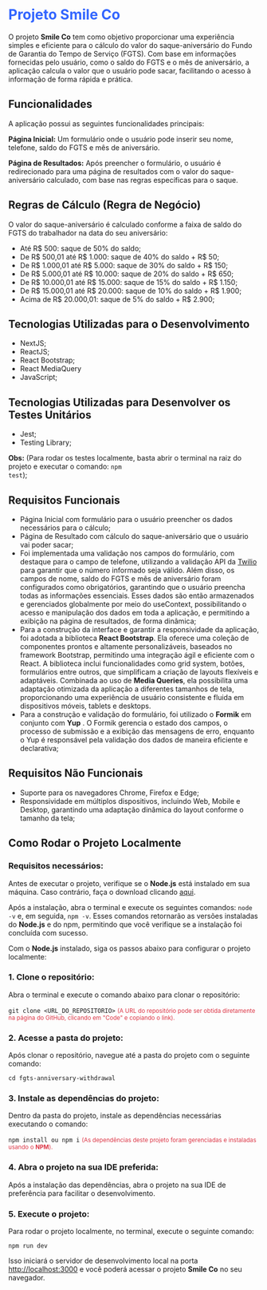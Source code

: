 <h1 style="color: #36f;">Projeto Smile Co</h1>

O projeto **Smile Co** tem como objetivo proporcionar uma experiência simples e eficiente para o cálculo do valor do saque-aniversário do Fundo de Garantia do Tempo de Serviço (FGTS). Com base em informações fornecidas pelo usuário, como o saldo do FGTS e o mês de aniversário, a aplicação calcula o valor que o usuário pode sacar, facilitando o acesso à informação de forma rápida e prática.

## **Funcionalidades**
A aplicação possui as seguintes funcionalidades principais:

**Página Inicial:** Um formulário onde o usuário pode inserir seu nome, telefone, saldo do FGTS e mês de aniversário.

**Página de Resultados:** Após preencher o formulário, o usuário é redirecionado para uma página de resultados com o valor do saque-aniversário calculado, com base nas regras específicas para o saque.


## **Regras de Cálculo (Regra de Negócio)**
O valor do saque-aniversário é calculado conforme a faixa de saldo do FGTS do trabalhador na data do seu aniversário:

- Até R$ 500: saque de 50% do saldo;
- De R$ 500,01 até R$ 1.000: saque de 40% do saldo + R$ 50;
- De R$ 1.000,01 até R$ 5.000: saque de 30% do saldo + R$ 150;
- De R$ 5.000,01 até R$ 10.000: saque de 20% do saldo + R$ 650;
- De R$ 10.000,01 até R$ 15.000: saque de 15% do saldo + R$ 1.150;
- De R$ 15.000,01 até R$ 20.000: saque de 10% do saldo + R$ 1.900;
- Acima de R$ 20.000,01: saque de 5% do saldo + R$ 2.900;


## **Tecnologias Utilizadas para o Desenvolvimento**

- NextJS;
- ReactJS;
- React Bootstrap;
- React MediaQuery
- JavaScript;


## **Tecnologias Utilizadas para Desenvolver os Testes Unitários**

- Jest;
- Testing Library;

**Obs:** (Para rodar os testes localmente, basta abrir o terminal na raiz do projeto e executar o comando: <code>npm test</code>);



## **Requisitos Funcionais**

- Página Inicial com formulário para o usuário preencher os dados necessários para o cálculo;
- Página de Resultado com cálculo do saque-aniversário que o usuário vai poder sacar;
- Foi implementada uma validação nos campos do formulário, com destaque para o campo de telefone, utilizando a validação API da [Twilio](https://www.twilio.com/docs) para garantir que o número informado seja válido. Além disso, os campos de nome, saldo do FGTS e mês de aniversário foram configurados como obrigatórios, garantindo que o usuário preencha todas as informações essenciais. Esses dados são então armazenados e gerenciados globalmente por meio do useContext, possibilitando o acesso e manipulação dos dados em toda a aplicação, e permitindo a exibição na página de resultados, de forma dinâmica;
- Para a construção da interface e garantir a responsividade da aplicação, foi adotada a biblioteca **React Bootstrap**. Ela oferece uma coleção de componentes prontos e altamente personalizáveis, baseados no framework Bootstrap, permitindo uma integração ágil e eficiente com o React. A biblioteca inclui funcionalidades como grid system, botões, formulários entre outros, que simplificam a criação de layouts flexíveis e adaptáveis. Combinada ao uso de **Media Queries**, ela possibilita uma adaptação otimizada da aplicação a diferentes tamanhos de tela, proporcionando uma experiência de usuário consistente e fluida em dispositivos móveis, tablets e desktops.
- Para a construção e validação do formulário, foi utilizado o **Formik** em conjunto com **Yup** . O Formik gerencia o estado dos campos, o processo de submissão e a exibição das mensagens de erro, enquanto o Yup é responsável pela validação dos dados de maneira eficiente e declarativa;


## **Requisitos Não Funcionais**
- Suporte para os navegadores Chrome, Firefox e Edge;
- Responsividade em múltiplos dispositivos, incluindo Web, Mobile e Desktop, garantindo uma adaptação dinâmica do layout conforme o tamanho da tela;


## **Como Rodar o Projeto Localmente**

### Requisitos necessários:
Antes de executar o projeto, verifique se o **Node.js** está instalado em sua máquina. Caso contrário, faça o download clicando [aqui](https://nodejs.org/pt/download).

Após a instalação, abra o terminal e execute os seguintes comandos: <code>node -v</code> e, em seguida, <code>npm -v</code>. Esses comandos retornarão as versões instaladas do **Node.js** e do npm, permitindo que você verifique se a instalação foi concluída com sucesso.

Com o **Node.js** instalado, siga os passos abaixo para configurar o projeto localmente:

### 1. Clone o repositório:
Abra o terminal e execute o comando abaixo para clonar o repositório:

<code>git clone &lt;URL_DO_REPOSITORIO&gt;</code> <small style="color: #DC3545;">(A URL do repositório pode ser obtida diretamente na página do GitHub, clicando em "Code" e copiando o link).</small>

### 2. Acesse a pasta do projeto:
Após clonar o repositório, navegue até a pasta do projeto com o seguinte comando:

<code>cd fgts-anniversary-withdrawal</code>

### 3. Instale as dependências do projeto:
Dentro da pasta do projeto, instale as dependências necessárias executando o comando:

<code>npm install ou npm i</code> <small style="color: #DC3545;">(As dependências deste projeto foram gerenciadas e instaladas usando o **NPM**).</small>

### 4. Abra o projeto na sua IDE preferida:
Após a instalação das dependências, abra o projeto na sua IDE de preferência para facilitar o desenvolvimento.

### 5. Execute o projeto:
Para rodar o projeto localmente, no terminal, execute o seguinte comando:

<code>npm run dev</code>

Isso iniciará o servidor de desenvolvimento local na porta [http://localhost:3000](http://localhost:3000) e você poderá acessar o projeto **Smile Co** no seu navegador.

